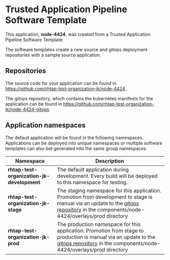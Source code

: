 # Trusted Application Pipeline Software Template

This application, **node-4424**, was created from a Trusted Application Pipeline Software Template.

The software templates create a new source and gitops deployment repositories with a sample source application. 

## Repositories

The source code for your application can be found in [https://github.com/rhtap-test-organization-jk/node-4424 ](https://github.com/rhtap-test-organization-jk/node-4424 ).
 
The gitops repository, which contains the kubernetes manifests for the application can be found in 
[https://github.com/rhtap-test-organization-jk/node-4424-gitops ](https://github.com/rhtap-test-organization-jk/node-4424-gitops ) 

## Application namespaces 

The default application will be found in the following namespaces. Applications can be deployed into unique namespaces or multiple software templates can also bet generated into the same group namespaces.  

|  Namespace   |  Description   |  
| -------- | -------- |   
| **rhtap-test-organization-jk-development** | The default application during development. Every build will be deployed to this namespace for testing. | 
| **rhtap-test-organization-jk-stage** | The staging namespace for this application. Promotion from development to stage is manual via an update to the [gitops repository](https://github.com/rhtap-test-organization-jk/node-4424-gitops ) in the components/node-4424/overlays/prod directory |  
| **rhtap-test-organization-jk-prod** | The production namespace for this application. Promotion from stage to production is manual via an update to the [gitops repository](https://github.com/rhtap-test-organization-jk/node-4424-gitops ) in the components/node-4424/overlays/prod directory | 